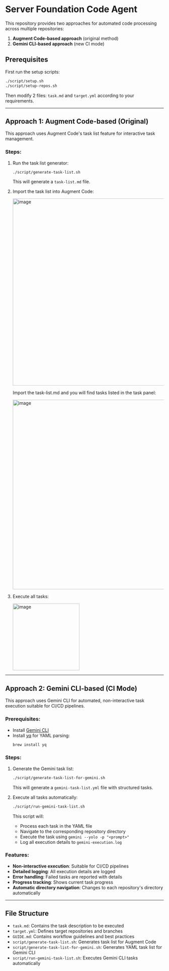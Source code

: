 # Server Foundation Code Agent

This repository provides two approaches for automated code processing across multiple repositories:

1. **Augment Code-based approach** (original method)
2. **Gemini CLI-based approach** (new CI mode)

## Prerequisites

First run the setup scripts:

```bash
./script/setup.sh
./script/setup-repos.sh
```

Then modify 2 files: `task.md` and `target.yml` according to your requirements.

---

## Approach 1: Augment Code-based (Original)

This approach uses Augment Code's task list feature for interactive task management.

### Steps:

1. Run the task list generator:
   ```bash
   ./script/generate-task-list.sh
   ```
   This will generate a `task-list.md` file.

2. Import the task list into Augment Code:

   <img width="593" alt="image" src="https://github.com/user-attachments/assets/c782e2c0-94c8-4427-b95e-c701a3fbd87e" />

   Import the task-list.md and you will find tasks listed in the task panel:

   <img width="601" alt="image" src="https://github.com/user-attachments/assets/53cb7132-bf9c-4dc1-96ed-57f0b6cc2ae6" />

3. Execute all tasks:

   <img width="212" alt="image" src="https://github.com/user-attachments/assets/8df689a0-b68d-4a1c-8567-fa93f3e16c2d" />

---

## Approach 2: Gemini CLI-based (CI Mode)

This approach uses Gemini CLI for automated, non-interactive task execution suitable for CI/CD pipelines.

### Prerequisites:

- Install [Gemini CLI](https://github.com/google/generative-ai-cli)
- Install [yq](https://github.com/mikefarah/yq) for YAML parsing:
  ```bash
  brew install yq
  ```

### Steps:

1. Generate the Gemini task list:
   ```bash
   ./script/generate-task-list-for-gemini.sh
   ```
   This will generate a `gemini-task-list.yml` file with structured tasks.

2. Execute all tasks automatically:
   ```bash
   ./script/run-gemini-task-list.sh
   ```
   This script will:
   - Process each task in the YAML file
   - Navigate to the corresponding repository directory
   - Execute the task using `gemini --yolo -p "<prompt>"`
   - Log all execution details to `gemini-execution.log`

### Features:

- **Non-interactive execution**: Suitable for CI/CD pipelines
- **Detailed logging**: All execution details are logged
- **Error handling**: Failed tasks are reported with details
- **Progress tracking**: Shows current task progress
- **Automatic directory navigation**: Changes to each repository's directory automatically

---

## File Structure

- `task.md`: Contains the task description to be executed
- `target.yml`: Defines target repositories and branches
- `GUIDE.md`: Contains workflow guidelines and best practices
- `script/generate-task-list.sh`: Generates task list for Augment Code
- `script/generate-task-list-for-gemini.sh`: Generates YAML task list for Gemini CLI
- `script/run-gemini-task-list.sh`: Executes Gemini CLI tasks automatically
